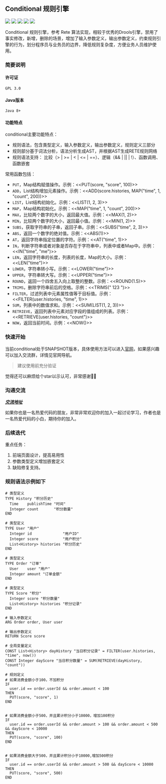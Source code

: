 ## Conditional 规则引擎
[![](https://img.shields.io/badge/官网-DevTool-green)](http://devtoolgroup.github.io)
![](https://img.shields.io/badge/语言-Java-blue)
![](https://img.shields.io/badge/许可证-GPL-red)
![](https://img.shields.io/badge/版本-1.0_SNAPSHOT-orange)
![](https://img.shields.io/badge/代码-6.6K-green)

Conditional 规则引擎，参考 Rete 算法实现，相较于优秀的Drools引擎，禁用了事实修改，新增，删除的场景，增加了输入参数定义，输出参数定义，约束规则引擎的行为，划分程序员与业务员的边界，降低规则复杂度，方便业务人员维护使用。

### 简要说明
#### 许可证
    GPL 3.0

#### Java版本
    Java 8+

#### 功能特点
conditional主要功能特点：
- 规则语法，包含类型定义，输入参数定义，输出参数定义，规则定义三部分
- 规则部分基于词法分析，语法分析生成AST，并根据AST生成RETE规则网络
- 规则语法支持： 比较（> | >= | < | <= | ==）、逻辑（&& | || | !）、函数调用、函数嵌套

常用函数包括：
- `PUT`，Map结构赋值操作。示例：<<PUT(score, "score", 100)>>
- `ADD`，List结构增加元素操作。示例：<<ADD(score.histories, MAP("time", 1, "count", 200))>>
- `LIST`，List结构初始化。示例：<<LIST(1, 2, 3)>>
- `MAP`，Map结构初始化。示例：<<MAP("time", 1, "count", 200)>>
- `MAX`，比较两个数字的大小，返回最大值。示例：<<MAX(1, 2)>>
- `MIN`，比较两个数字的大小，返回最小值。示例：<<MIN(1, 2)>>
- `SUBS`，获取字符串的子串，返回子串。示例：<<SUBS("time", 2, 3)>>
- `ABS`，返回一个数字的绝对值。示例：<<ABS(1)>>
- `AT`，返回字符串指定位置的字符。示例：<<AT("time", 1)>>
- `IN`，判断字符串或者对象是否存在于字符串中，列表中或者Map中。示例：<<IN("time", "me")>>
- `LEN`，返回字符串的长度，列表的长度，Map的大小。示例：<<LEN("time")>>
- `LOWER`，字符串转小写。示例：<<LOWER("time")>>
- `UPPER`，字符串转大写。示例：<<UPPER("time")>>
- `ROUND`，返回一个四舍五入向上取整的整数。示例：<<ROUND(1.5)>>
- `TRIMS`，删除字符串前后的空格。示例：<<TRIMS(" 123 ")>>
- `FILTER`，过滤列表中元素属性值等于目标值。示例：<<FILTER(user.histories, "time", 1)>>
- `SUM`，列表中的数值求和。示例：<<SUM(LIST(1, 2, 3))>>
- `RETRIEVE`，返回列表中元素对应字段的值组成的列表。示例：<<RETRIEVE(user.histories, "count")>>
- `NOW`，返回当前时间。示例：<<NOW()>>

### 快速开始
当前conditional处于SNAPSHOT版本，具体使用方法可以进入[官网](http://devtoolgroup.github.io)，如果感兴趣可以加入交流群，详情见官网导航。

> 建议使用前充分验证

觉得还可以麻烦给个star以示认可，非常感谢🙏🙏

### 沟通交流
[***交流地址***](http://devtoolgroup.github.io)

如果你也是一名热爱代码的朋友，非常非常欢迎你的加入一起讨论学习，作者也是一名热爱代码的小白，期待你的加入。

### 后续迭代
重点任务：
1. 前端页面设计，提高易用性
2. 参数类型定义增加嵌套定义
3. 缺陷修复支持。


### 规则语法示例如下
```plain text
# 类型定义
TYPE History "积分历史"
  Time    publishTime "时间"
  Integer count       "积分数量"
END

# 类型定义
TYPE User "用户"
  Integer id              "用户ID"
  Integer score           "用户积分"
  List<History> histories "积分历史"
END

# 类型定义
TYPE Order "订单"
  User    user "用户"
  Integer amount "订单金额"
END

# 类型定义
TYPE Score "积分"
  Integer score "积分数量"
  List<History> histories "积分记录"
END

# 输入参数定义
ARG Order order, User user

# 输出参数定义
RETURN Score score

# 全局变量定义
CONST List<History> dayHistory "当日积分记录" = FILTER(user.histories, "time", now())
CONST Integer dayScore "当日积分数量" = SUM(RETRIEVE(dayHistory, "count"))

# 规则定义
# 如果消费金额小于100，不加积分
IF
  user.id == order.userId && order.amount < 100
THEN
  PUT(score, "score", 1)
END


# 如果消费金额小于500，并且累计积分小于10000，增加100积分
IF
  user.id == order.userId && order.amount > 100 && order.amount < 500 && dayScore < 10000
THEN
  PUT(score, "score", 100)
END


# 如果消费金额大于500，并且累计积分小于10000,增加500积分
IF
  user.id == order.userId && order.amount > 500 && dayScore < 10000
THEN
  PUT(score, "score", 500)
END
```



